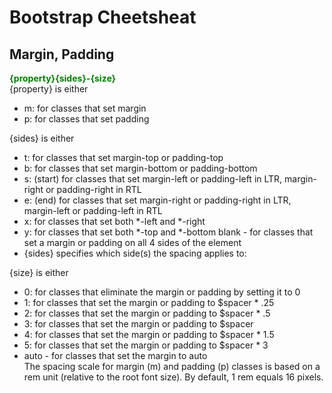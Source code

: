 # Bootstrap Cheetsheat

## Margin, Padding

**<span style="color:green">{property}{sides}-{size}</span>**<br>
{property} is either
- m: for classes that set margin
- p: for classes that set padding<br>

{sides} is either 
- t: for classes that set margin-top or padding-top
- b: for classes that set margin-bottom or padding-bottom
- s: (start) for classes that set margin-left or padding-left in LTR, margin-right or padding-right in RTL
- e: (end) for classes that set margin-right or padding-right in LTR, margin-left or padding-left in RTL
- x: for classes that set both *-left and *-right
- y: for classes that set both *-top and *-bottom
blank - for classes that set a margin or padding on all 4 sides of the element
- {sides} specifies which side(s) the spacing applies to:

{size} is either <br>
- 0: for classes that eliminate the margin or padding by setting it to 0
- 1: for classes that set the margin or padding to $spacer * .25
- 2: for classes that set the margin or padding to $spacer * .5
- 3: for classes that set the margin or padding to $spacer
- 4: for classes that set the margin or padding to $spacer * 1.5
- 5: for classes that set the margin or padding to $spacer * 3
- auto - for classes that set the margin to auto<br>
The spacing scale for margin (m) and padding (p) classes is based on a rem unit (relative to the root font size). By default, 1 rem equals 16 pixels.
